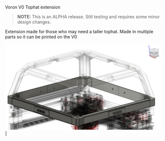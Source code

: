Voron V0 Tophat extension

> <b>NOTE:</b>  This is an ALPHA release.  Still testing and requires some minor design changes.

Extension made for those who may need a taller tophat.  Made in multiple parts so it can be printed on the V0

![Tophat-On](Images/Tophat-extension-on.jpg)]

